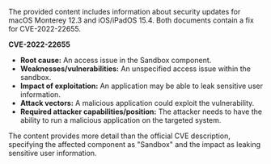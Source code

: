The provided content includes information about security updates for macOS Monterey 12.3 and iOS/iPadOS 15.4. Both documents contain a fix for CVE-2022-22655.

**CVE-2022-22655**

*   **Root cause:** An access issue in the Sandbox component.
*   **Weaknesses/vulnerabilities:** An unspecified access issue within the sandbox.
*  **Impact of exploitation:** An application may be able to leak sensitive user information.
*   **Attack vectors:** A malicious application could exploit the vulnerability.
*   **Required attacker capabilities/position:** The attacker needs to have the ability to run a malicious application on the targeted system.

The content provides more detail than the official CVE description, specifying the affected component as "Sandbox" and the impact as leaking sensitive user information.